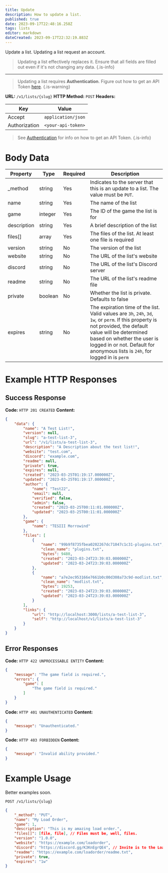 ```yaml
---
title: Update
description: How to update a list.
published: true
date: 2023-09-17T22:48:16.258Z
tags: lists
editor: markdown
dateCreated: 2023-09-17T22:32:19.883Z
---
```


Update a list. Updating a list request an account.

> Updating a list effectively replaces it. Ensure that all fields are filled out even if it's not changing any data.
{.is-info}


---

> Updating a list requires **Authentication**. Figure out how to get an API Token [here](/authentication).
{.is-warning}

**URL:** `/v1/lists/{slug}`
**HTTP Method:** `POST`
**Headers:**

| Key | Value |
|-----|-------|
| Accept | `application/json` |
| Authorization | `<your-api-token>` |

> See [Authentication](/authentication) for info on how to get an API Token.
{.is-info}

# Body Data


| Property   | Type     | Required | Description |
|------------|----------|----------|-------------|
| \_method   | string   | Yes      | Indicates to the server that this is an update to a list. The value must be `PUT`. |
| name       | string   | Yes      | The name of the list |
| game       | integer  | Yes      | The ID of the game the list is for |
| description | string   | Yes      | A brief description of the list   |
| files[]    | array    | Yes      | The files of the list. At least one file is required |
| version    | string   | No       | The version of the list            |
| website    | string   | No       | The URL of the list's website     |
| discord    | string   | No       | The URL of the list's Discord server |
| readme     | string   | No       | The URL of the list's readme file |
| private    | boolean  | No       | Whether the list is private. Defaults to false |
| expires    | string   | No       | The expiration time of the list. Valid values are `3h`, `24h`, `3d`, `1w`, or `perm`. If this property is not provided, the default value will be determined based on whether the user is logged in or not. Default for anonymous lists is `24h`, for logged in is `perm` |


# Example HTTP Responses

## Success Response

**Code:** `HTTP 201 CREATED`
**Content:**

```json
{
    "data": {
        "name": "A Test List!",
        "version": null,
        "slug": "a-test-list-3",
        "url": "/v1/lists/a-test-list-3",
        "description": "A Description about the test list!",
        "website": "test.com",
        "discord": "example.com",
        "readme": null,
        "private": true,
        "expires": null,
        "created": "2023-03-25T01:19:17.000000Z",
        "updated": "2023-03-25T01:19:17.000000Z",
        "author": {
            "name": "Test22",
            "email": null,
            "verified": false,
            "admin": false,
            "created": "2023-03-25T00:11:01.000000Z",
            "updated": "2023-03-25T00:11:01.000000Z"
        },
        "game": {
            "name": "TESIII Morrowind"
        },
        "files": [
            {
                "name": "99b9f8735fbea0202267dc71047c1c31-plugins.txt",
                "clean_name": "plugins.txt",
                "bytes": 9480,
                "created": "2023-03-24T23:39:03.000000Z",
                "updated": "2023-03-24T23:39:03.000000Z"
            },
            {
                "name": "a7e2ec953166e7661b0c00d308a73c9d-modlist.txt",
                "clean_name": "modlist.txt",
                "bytes": 19253,
                "created": "2023-03-24T23:39:03.000000Z",
                "updated": "2023-03-24T23:39:03.000000Z"
            }
        ],
        "links": {
            "url": "http://localhost:3000/lists/a-test-list-3",
            "self": "http://localhost/v1/lists/a-test-list-3"
        }
    }
}
```

## Error Responses

**Code:** `HTTP 422 UNPROCESSABLE ENTITY`
**Content:**
```json
{
    "message": "The game field is required.",
    "errors": {
        "game": [
            "The game field is required."
        ]
    }
}
```

**Code:** `HTTP 401 UNAUTHENTICATED`
**Content:**
```json
{
    "message": "Unauthenticated."
}
```

**Code:** `HTTP 403 FORBIDDEN`
**Content:**
```json
{
    "message": "Invalid ability provided."
}
```

# Example Usage

Better examples soon.

`POST /v1/lists/{slug}`

```json
{
  	"_method": "PUT",
    "name": "My Load Order",
    "game": 1,
    "description": "This is my amazing load order.",
    "files[]": [file, file], // Files must be, well, files.
    "version": "1.0.0",
    "website": "https://example.com/loadorder",
    "discord": "https://discord.gg/K3KnEgrQE4", // Invite is to the Load Order Library server
    "readme": "https://example.com/loadorder/readme.txt",
    "private": true,
    "expires": "1w"
}

```